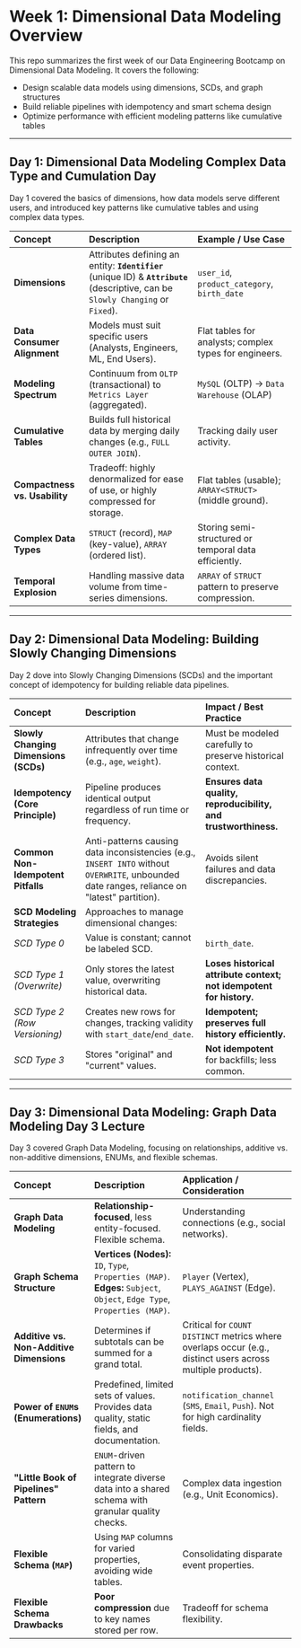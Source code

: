 # Week 1: Dimensional Data Modeling Overview
This repo summarizes the first week of our Data Engineering Bootcamp on Dimensional Data Modeling. It covers the following:

- Design scalable data models using dimensions, SCDs, and graph structures
- Build reliable pipelines with idempotency and smart schema design
- Optimize performance with efficient modeling patterns like cumulative tables
---

## **Day 1: Dimensional Data Modeling Complex Data Type and Cumulation Day**


Day 1 covered the basics of dimensions, how data models serve different users, and introduced key patterns like cumulative tables and using complex data types.

| Concept                     | Description                                                                                             | Example / Use Case                                           |
| :-------------------------- | :------------------------------------------------------------------------------------------------------ | :----------------------------------------------------------- |
| **Dimensions** | Attributes defining an entity: **`Identifier`** (unique ID) & **`Attribute`** (descriptive, can be `Slowly Changing` or `Fixed`). | `user_id`, `product_category`, `birth_date`                  |
| **Data Consumer Alignment** | Models must suit specific users (Analysts, Engineers, ML, End Users).                                   | Flat tables for analysts; complex types for engineers.       |
| **Modeling Spectrum** | Continuum from `OLTP` (transactional) to `Metrics Layer` (aggregated).                                  | `MySQL` (OLTP) → `Data Warehouse` (OLAP)                     |
| **Cumulative Tables** | Builds full historical data by merging daily changes (e.g., `FULL OUTER JOIN`).                         | Tracking daily user activity.                                |
| **Compactness vs. Usability** | Tradeoff: highly denormalized for ease of use, or highly compressed for storage.                        | Flat tables (usable); `ARRAY<STRUCT>` (middle ground).       |
| **Complex Data Types** | `STRUCT` (record), `MAP` (key-value), `ARRAY` (ordered list).                                           | Storing semi-structured or temporal data efficiently.        |
| **Temporal Explosion** | Handling massive data volume from time-series dimensions.                                               | `ARRAY` of `STRUCT` pattern to preserve compression.         |

---

## **Day 2: Dimensional Data Modeling: Building Slowly Changing Dimensions**

Day 2 dove into Slowly Changing Dimensions (SCDs) and the important concept of idempotency for building reliable data pipelines.

| Concept                         | Description                                                                                             | Impact / Best Practice                                       |
| :------------------------------ | :------------------------------------------------------------------------------------------------------ | :----------------------------------------------------------- |
| **Slowly Changing Dimensions (SCDs)** | Attributes that change infrequently over time (e.g., `age`, `weight`).                                  | Must be modeled carefully to preserve historical context.    |
| **Idempotency (Core Principle)**| Pipeline produces identical output regardless of run time or frequency.                                 | **Ensures data quality, reproducibility, and trustworthiness.** |
| **Common Non-Idempotent Pitfalls** | Anti-patterns causing data inconsistencies (e.g., `INSERT INTO` without `OVERWRITE`, unbounded date ranges, reliance on "latest" partition). | Avoids silent failures and data discrepancies.               |
| **SCD Modeling Strategies** | Approaches to manage dimensional changes:                                                               |                                                              |
| _SCD Type 0_                    | Value is constant; cannot be labeled SCD.                                                               | `birth_date`.                                                |
| _SCD Type 1 (Overwrite)_        | Only stores the latest value, overwriting historical data.                                              | **Loses historical attribute context; not idempotent for history.** |
| _SCD Type 2 (Row Versioning)_   | Creates new rows for changes, tracking validity with `start_date`/`end_date`.                           | **Idempotent; preserves full history efficiently.** |
| _SCD Type 3_                    | Stores "original" and "current" values.                                                                 | **Not idempotent** for backfills; less common.               |

---

## **Day 3: Dimensional Data Modeling: Graph Data Modeling Day 3 Lecture**

Day 3 covered Graph Data Modeling, focusing on relationships, additive vs. non-additive dimensions, ENUMs, and flexible schemas.

| Concept                           | Description                                                                                             | Application / Consideration                                  |
| :-------------------------------- | :------------------------------------------------------------------------------------------------------ | :----------------------------------------------------------- |
| **Graph Data Modeling** | **Relationship-focused**, less entity-focused. Flexible schema.                                         | Understanding connections (e.g., social networks).           |
| **Graph Schema Structure** | **Vertices (Nodes):** `ID`, `Type`, `Properties (MAP)`. **Edges:** `Subject`, `Object`, `Edge Type`, `Properties (MAP)`. | `Player` (Vertex), `PLAYS_AGAINST` (Edge).                  |
| **Additive vs. Non-Additive Dimensions** | Determines if subtotals can be summed for a grand total.                                               | Critical for `COUNT DISTINCT` metrics where overlaps occur (e.g., distinct users across multiple products). |
| **Power of `ENUM`s (Enumerations)** | Predefined, limited sets of values. Provides data quality, static fields, and documentation.            | `notification_channel` (`SMS`, `Email`, `Push`). Not for high cardinality fields. |
| **"Little Book of Pipelines" Pattern** | `ENUM`-driven pattern to integrate diverse data into a shared schema with granular quality checks.        | Complex data ingestion (e.g., Unit Economics).              |
| **Flexible Schema (`MAP`)** | Using `MAP` columns for varied properties, avoiding wide tables.                                        | Consolidating disparate event properties.                      |
| **Flexible Schema Drawbacks** | **Poor compression** due to key names stored per row.                                                   | Tradeoff for schema flexibility.                             |